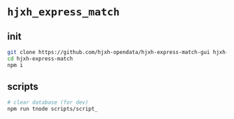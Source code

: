 # `hjxh_express_match`

## init

```sh
git clone https://github.com/hjxh-opendata/hjxh-express-match-gui hjxh-express-match
cd hjxh-express-match
npm i
```

## scripts

```sh
# clear database (for dev)
npm run tnode scripts/script_
```
